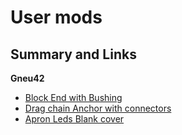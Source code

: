 # User mods

## Summary and Links

**Gneu42**
* [Block End with Bushing](Gneu42/Block_End_with_Bushings)
* [Drag chain Anchor with connectors](Gneu42/Drag_Chain_Anchor_With_Microfit3)
* [Apron Leds Blank cover](Gneu42/Apron_Leds)
